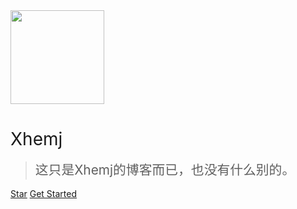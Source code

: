 <img src="https://images.gitee.com/uploads/images/2020/0316/164946_922b6922_5196258.png" width="150px">

# <span style="font-weight:400;">Xhemj</span>

> <span style="line-height:1.8rem;font-weight:400;font-size:1.3rem">这只是Xhemj的博客而已，也没有什么别的。<span>

[Star](https://gitee.com/xhemj/xhemj/)
[Get Started](./?id=欢迎访问-xhemj博客)
